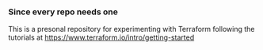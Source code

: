 ### Since every repo needs one ###
This is a presonal repository for experimenting with Terraform following the tutorials at https://www.terraform.io/intro/getting-started